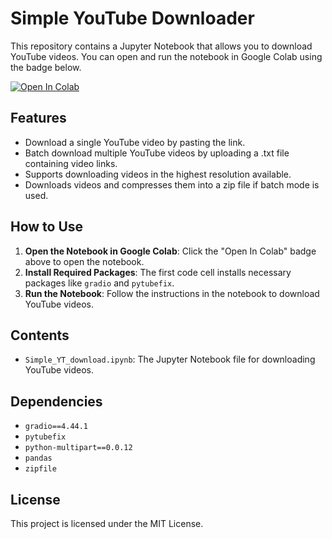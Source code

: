 # Simple YouTube Downloader

This repository contains a Jupyter Notebook that allows you to download YouTube videos. You can open and run the notebook in Google Colab using the badge below.

[![Open In Colab](https://colab.research.google.com/assets/colab-badge.svg)](https://colab.research.google.com/github/NameMeLeo/Simple-YT-download/blob/main/Simple_YT_download.ipynb)

## Features
- Download a single YouTube video by pasting the link.
- Batch download multiple YouTube videos by uploading a .txt file containing video links.
- Supports downloading videos in the highest resolution available.
- Downloads videos and compresses them into a zip file if batch mode is used.

## How to Use
1. **Open the Notebook in Google Colab**: Click the "Open In Colab" badge above to open the notebook.
2. **Install Required Packages**: The first code cell installs necessary packages like `gradio` and `pytubefix`.
3. **Run the Notebook**: Follow the instructions in the notebook to download YouTube videos.

## Contents
- `Simple_YT_download.ipynb`: The Jupyter Notebook file for downloading YouTube videos.

## Dependencies
- `gradio==4.44.1`
- `pytubefix`
- `python-multipart==0.0.12`
- `pandas`
- `zipfile`

## License
This project is licensed under the MIT License.
